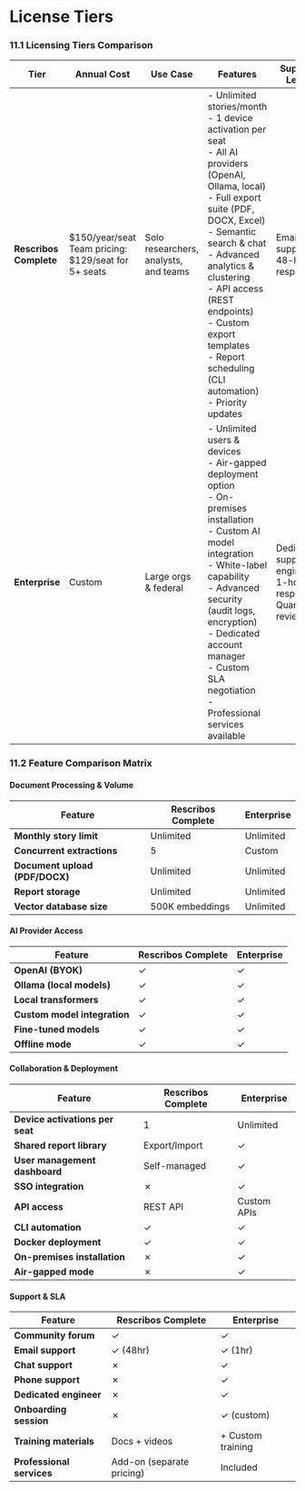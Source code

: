 # License Tiers

### 11.1 Licensing Tiers Comparison

| Tier | Annual Cost | Use Case | Features | Support Level | SLA |
|------|-------------|----------|----------|---------------|-----|
| **Rescribos Complete** | $150/year/seat<br>Team pricing: $129/seat for 5+ seats | Solo researchers, analysts, and teams | - Unlimited stories/month<br>- 1 device activation per seat<br>- All AI providers (OpenAI, Ollama, local)<br>- Full export suite (PDF, DOCX, Excel)<br>- Semantic search & chat<br>- Advanced analytics & clustering<br>- API access (REST endpoints)<br>- Custom export templates<br>- Report scheduling (CLI automation)<br>- Priority updates | Email support<br>48-hour response | 99% uptime |
| **Enterprise** | Custom | Large orgs & federal | - Unlimited users & devices<br>- Air-gapped deployment option<br>- On-premises installation<br>- Custom AI model integration<br>- White-label capability<br>- Advanced security (audit logs, encryption)<br>- Dedicated account manager<br>- Custom SLA negotiation<br>- Professional services available | Dedicated support engineer<br>1-hour response<br>Quarterly reviews | 99.95% uptime<br>1-hour critical<br>Custom terms |

### 11.2 Feature Comparison Matrix

#### Document Processing & Volume

| Feature | Rescribos Complete | Enterprise |
|---------|-------------------|------------|
| **Monthly story limit** | Unlimited | Unlimited |
| **Concurrent extractions** | 5 | Custom |
| **Document upload (PDF/DOCX)** | Unlimited | Unlimited |
| **Report storage** | Unlimited | Unlimited |
| **Vector database size** | 500K embeddings | Unlimited |

#### AI Provider Access

| Feature | Rescribos Complete | Enterprise |
|---------|-------------------|------------|
| **OpenAI (BYOK)** | ✓ | ✓ |
| **Ollama (local models)** | ✓ | ✓ |
| **Local transformers** | ✓ | ✓ |
| **Custom model integration** | ✓ | ✓ |
| **Fine-tuned models** | ✓ | ✓ |
| **Offline mode** | ✓ | ✓ |

#### Collaboration & Deployment

| Feature | Rescribos Complete | Enterprise |
|---------|-------------------|------------|
| **Device activations per seat** | 1 | Unlimited |
| **Shared report library** | Export/Import | ✓ |
| **User management dashboard** | Self-managed | ✓ |
| **SSO integration** | ✗ | ✓ |
| **API access** | REST API | Custom APIs |
| **CLI automation** | ✓ | ✓ |
| **Docker deployment** | ✓ | ✓ |
| **On-premises installation** | ✗ | ✓ |
| **Air-gapped mode** | ✗ | ✓ |

#### Support & SLA

| Feature | Rescribos Complete | Enterprise |
|---------|-------------------|------------|
| **Community forum** | ✓ | ✓ |
| **Email support** | ✓ (48hr) | ✓ (1hr) |
| **Chat support** | ✗ | ✓ |
| **Phone support** | ✗ | ✓ |
| **Dedicated engineer** | ✗ | ✓ |
| **Onboarding session** | ✗ | ✓ (custom) |
| **Training materials** | Docs + videos | + Custom training |
| **Professional services** | Add-on (separate pricing) | Included |
